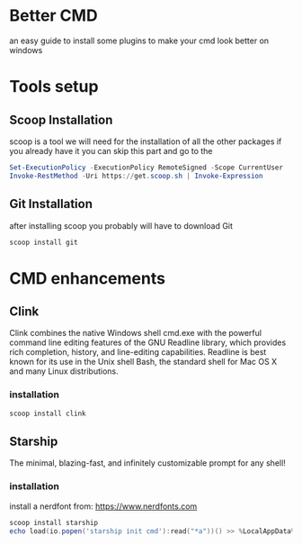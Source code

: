 
# Better CMD

an easy guide to install some plugins to make your cmd look better on windows


# Tools setup

## Scoop Installation
scoop is a tool we will need for the installation of all the other packages if you already have it you can skip this part and go to the 
```powershell
Set-ExecutionPolicy -ExecutionPolicy RemoteSigned -Scope CurrentUser
Invoke-RestMethod -Uri https://get.scoop.sh | Invoke-Expression
```

## Git Installation
after installing scoop you probably will have to download Git
```bat
scoop install git
```

# CMD enhancements

## Clink
Clink combines the native Windows shell cmd.exe with the powerful command line editing features of the GNU Readline library, which provides rich completion, history, and line-editing capabilities. Readline is best known for its use in the Unix shell Bash, the standard shell for Mac OS X and many Linux distributions.
### installation
```powershell
scoop install clink
```


## Starship
The minimal, blazing-fast, and infinitely customizable prompt for any shell!
### installation
install a nerdfont from: https://www.nerdfonts.com
```powershell
scoop install starship
echo load(io.popen('starship init cmd'):read("*a"))() >> %LocalAppData%\clink\starship.lua
```

